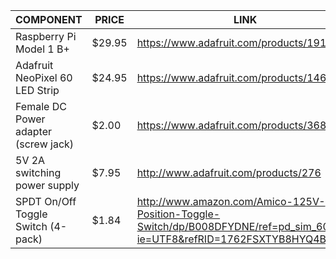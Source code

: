 | COMPONENT                            | PRICE  | LINK                                                                                                                      | 
|--------------------------------------|--------|---------------------------------------------------------------------------------------------------------------------------| 
| Raspberry Pi Model 1 B+              | $29.95 | https://www.adafruit.com/products/1914                                                                                    | 
| Adafruit NeoPixel 60 LED Strip       | $24.95 | https://www.adafruit.com/products/1461                                                                                    | 
| Female DC Power adapter (screw jack) | $2.00  | https://www.adafruit.com/products/368                                                                                     | 
| 5V 2A switching power supply         | $7.95  | http://www.adafruit.com/products/276                                                                                      | 
| SPDT On/Off Toggle Switch (4-pack)   | $1.84  | http://www.amazon.com/Amico-125V-Position-Toggle-Switch/dp/B008DFYDNE/ref=pd_sim_60_1?ie=UTF8&refRID=1762FSXTYB8HYQ4BY2G4 | 
